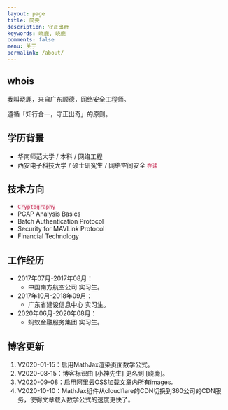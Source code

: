 ```yaml
---
layout: page
title: 简要
description: 守正出奇
keywords: 晓鹿, 晓鹿
comments: false
menu: 关于
permalink: /about/
---
```


## whois

我叫晓鹿，来自广东顺德，网络安全工程师。

遵循「知行合一，守正出奇」的原则。

## 学历背景

- 华南师范大学 / 本科 / 网络工程
- 西安电子科技大学 / 硕士研究生 / 网络空间安全 <code style="color:#c7254e;background-color:#f9f2f4;">在读</code>

## 技术方向

- <code style="color:#c7254e;background-color:#f9f2f4;">Cryptography</code>
- PCAP Analysis Basics
- Batch Authentication Protocol
- Security for MAVLink Protocol
- Financial Technology

## 工作经历

- 2017年07月-2017年08月：
    - 中国南方航空公司 实习生。
- 2017年10月-2018年09月：
    - 广东省建设信息中心 实习生。
- 2020年06月-2020年08月：
    - 蚂蚁金融服务集团 实习生。

## 博客更新

1. V2020-01-15：启用MathJax渲染页面数学公式。
2. V2020-08-15：博客标识由 [小神先生] 更名到 [晓鹿]。
3. V2020-09-08：启用阿里云OSS加载文章内所有images。
4. V2020-10-10：MathJax组件从cloudflare的CDN切换到360公司的CDN服务，使得文章载入数学公式的速度更快了。


<!--
{% for website in site.data.social %}
* {{ website.sitename }}：[@{{ website.name }}]({{ website.url }})
{% endfor %}

## 技能树

{% for category in site.data.skills %}
### {{ category.name }}
<div class="btn-inline">
{% for keyword in category.keywords %}
<button class="btn btn-outline" type="button">{{ keyword }}</button>
{% endfor %}
</div>
{% endfor %}

-->
